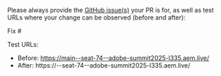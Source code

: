 Please always provide the [GitHub issue(s)](../issues) your PR is for, as well as test URLs where your change can be observed (before and after):

Fix #<gh-issue-id>

Test URLs:
- Before: https://main--seat-74--adobe-summit2025-l335.aem.live/
- After: https://<branch>--seat-74--adobe-summit2025-l335.aem.live/
